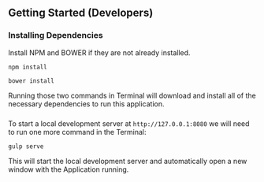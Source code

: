 ## Getting Started (Developers)

### Installing Dependencies

Install NPM and BOWER if they are not already installed.

    npm install

    bower install

Running those two commands in Terminal will download and install all of the necessary dependencies to run this application.


###

To start a local development server at ````http://127.0.0.1:8080```` we will need to run one more command in the Terminal:

    gulp serve

This will start the local development server and automatically open a new window with the Application running.
